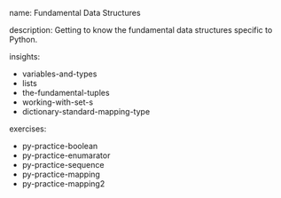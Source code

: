 name: Fundamental Data Structures

description: Getting to know the fundamental data structures specific to Python.

insights:
  - variables-and-types
  - lists
  - the-fundamental-tuples
  - working-with-set-s
  - dictionary-standard-mapping-type

exercises:
  - py-practice-boolean
  - py-practice-enumarator
  - py-practice-sequence
  - py-practice-mapping
  - py-practice-mapping2
